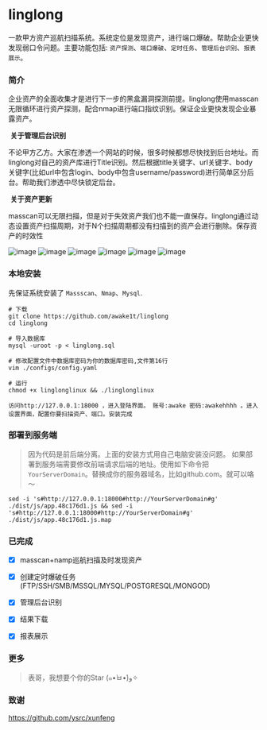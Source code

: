 # linglong

  一款甲方资产巡航扫描系统。系统定位是发现资产，进行端口爆破。帮助企业更快发现弱口令问题。主要功能包括: `资产探测`、`端口爆破`、`定时任务`、`管理后台识别`、`报表展示`。

### 简介	

​	企业资产的全面收集才是进行下一步的黑盒漏洞探测前提。linglong使用masscan无限循环进行资产探测，配合nmap进行端口指纹识别。保证企业更快发现企业暴露资产。  

​	**关于管理后台识别**

​	不论甲方乙方。大家在渗透一个网站的时候，很多时候都想尽快找到后台地址。而linglong对自己的资产库进行Title识别。然后根据title关键字、url关键字、body关键字(比如url中包含login、body中包含username/password)进行简单区分后台。帮助我们渗透中尽快锁定后台。  

​	**关于资产更新**

​	masscan可以无限扫描，但是对于失效资产我们也不能一直保存。linglong通过动态设置资产扫描周期，对于N个扫描周期都没有扫描到的资产会进行删除。保存资产的时效性


![image](https://github.com/awake1t/linglong/tree/master/configs/img/index.png)
![image](https://github.com/awake1t/linglong/tree/master/configs/img/iplist.png)
![image](https://github.com/awake1t/linglong/tree/master/configs/img/tasklist.png)
![image](https://github.com/awake1t/linglong/tree/master/configs/img/addtask.png)
![image](https://github.com/awake1t/linglong/tree/master/configs/img/tasklog.png)
![image](https://github.com/awake1t/linglong/tree/master/configs/img/setting.png)


### 本地安装

先保证系统安装了 `Massscan`、`Nmap`、`Mysql`.

```
# 下载
git clone https://github.com/awake1t/linglong
cd linglong

# 导入数据库
mysql -uroot -p < linglong.sql

# 修改配置文件中数据库密码为你的数据库密码,文件第16行
vim ./configs/config.yaml 

# 运行
chmod +x linglonglinux && ./linglonglinux

访问http://127.0.0.1:18000 ，进入登陆界面。 账号:awake 密码:awakehhhh 。进入设置界面，配置你要扫描资产、端口。安装完成
```


### 部署到服务端

> 因为代码是前后端分离。上面的安装方式用自己电脑安装没问题。 如果部署到服务端需要修改前端请求后端的地址。使用如下命令把`YourServerDomain`。替换成你的服务器域名，比如github.com。就可以咯～

```
sed -i 's#http://127.0.0.1:18000#http://YourServerDomain#g' ./dist/js/app.48c176d1.js && sed -i 's#http://127.0.0.1:18000#http://YourServerDomain#g' ./dist/js/app.48c176d1.js.map
```



### 已完成

- [x] masscan+namp巡航扫描及时发现资产
- [x] 创建定时爆破任务(FTP/SSH/SMB/MSSQL/MYSQL/POSTGRESQL/MONGOD)
- [x] 管理后台识别
- [x] 结果下载
- [x] 报表展示


### 更多
> 表哥，我想要个你的Star (๑•̀ㅂ•́)و✧



### 致谢

https://github.com/ysrc/xunfeng



